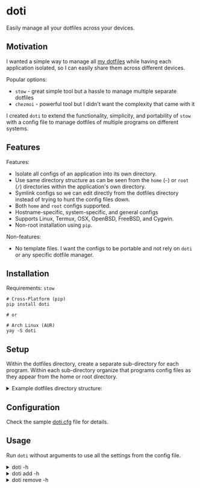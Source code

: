 # doti

Easily manage all your dotfiles across your devices.

## Motivation

I wanted a simple way to manage all [my dotfiles](https://github.com/alduraibi/dotfiles) while having each application isolated, so I can easily share them across different devices.

Popular options:

- `stow` - great simple tool but a hassle to manage multiple separate dotfiles
- `chezmoi` - powerful tool but I didn't want the complexity that came with it

I created `doti` to extend the functionality, simplicity, and portability of `stow` with a config file to manage dotfiles of multiple programs on different systems.

## Features

Features:

- Isolate all configs of an application into its own directory.
- Use same directory structure as can be seen from the `home` (`~`) or `root` (`/`) directories within the application's own directory.
- Symlink configs so we can edit directly from the dotfiles directory instead of trying to hunt the config files down.
- Both `home` and `root` configs supported.
- Hostname-specific, system-specific, and general configs
- Supports Linux, Termux, OSX, OpenBSD, FreeBSD, and Cygwin.
- Non-root installation using `pip`.

Non-features:

- No template files. I want the configs to be portable and not rely on `doti` or any specific dotfile manager.

## Installation

Requirements: `stow`

```
# Cross-Platform (pip)
pip install doti

# or

# Arch Linux (AUR)
yay -S doti
```

## Setup

Within the dotfiles directory, create a separate sub-directory for each program.
Within each sub-directory organize that programs config files as they appear from the home or root directory.

<details>
  <summary>Example dotfiles directory structure:</summary>

```
.
├── doti
│   └── .config
│       └── doti
│           └── doti.cfg
├── dircolors
│   └── .config
│       └── dircolors
│           └── .dir_colors
├── env_root
│   └── etc
│       └── environment
├── git
│   └── .config
│       └── git
│           └── config
├── gtk
│   └── .config
│       ├── gtk-2.0
│       │   └── gtkrc
│       └── gtk-3.0
│           ├── gtk.css
│           └── settings.ini
├── termux
│   └── .termux
│       ├── colors.properties
│       └── termux.properties
├── tty
│   └── etc
│       ├── issue
│       └── profile
└── zsh
    ├── .config
    │   └── zsh
    │       ├── .zprofile
    │       └── .zshrc
    └── .zshenv
```

</details>

## Configuration

Check the sample [doti.cfg](sample/doti.cfg) file for details.

## Usage

Run `doti` without arguments to use all the settings from the config file.

<details>
  <summary>doti -h</summary>

```
usage: doti [-h] [-r] [-R] [-c FILE] [-d DIR] [-v] [-q] [-n] [-V]
            {add,remove} ...

Symlink dotfiles into their respective directories using `stow`.

positional arguments:
  {add,remove}

options:
  -h, --help            show this help message and exit
  -r, --root-enable     enable root section in config
  -R, --root-only       only use root section in config
  -c FILE, --config FILE
                        path to config file (doti.cfg)
  -d DIR, --dotfiles DIR
                        path to dotfiles directory
  -v, --verbose         show verbose output
  -q, --quiet           supress output
  -n, --no, --simulate  simulate run, no filesystem modification
  -V, --version         show version number
```

</details>

<details>
  <summary>doti add -h</summary>

```
usage: doti add [-h] [-r] NAME [NAME ...]

positional arguments:
  NAME        symlink dir[s]'s files to the home directory

options:
  -h, --help  show this help message and exit
  -r, --root  use root dir instead of home
```

</details>

</details>

<details>
  <summary>doti remove -h</summary>

```
usage: doti remove [-h] [-r] NAME [NAME ...]

positional arguments:
  NAME        remove dir[s]'s symlinks from the home directory

options:
  -h, --help  show this help message and exit
  -r, --root  use root dir instead of home
```

</details>
